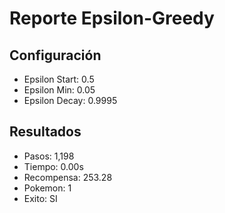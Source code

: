 # Reporte Epsilon-Greedy
## Configuración
- Epsilon Start: 0.5
- Epsilon Min: 0.05
- Epsilon Decay: 0.9995

## Resultados
- Pasos: 1,198
- Tiempo: 0.00s
- Recompensa: 253.28
- Pokemon: 1
- Exito: SI
